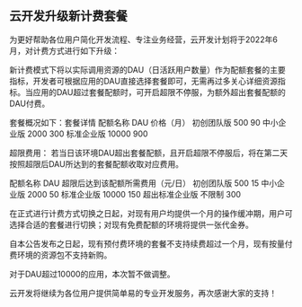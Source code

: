 ## 云开发升级新计费套餐
为更好帮助各位用户简化开发流程、专注业务经营，云开发计划将于2022年6月，对计费方式进行如下升级：

新计费模式下将以实际调用资源的DAU（日活跃用户数量）作为配额套餐的主要指标，开发者可根据应用的DAU直接选择套餐即可，无需再过多关心详细资源指标。当应用的DAU超过套餐配额时，可开启超限不停服，为额外超出套餐配额的DAU付费。

套餐概况如下：套餐详情
配额名称	DAU	价格（月）
初创团队版	500	90
中小企业版	2000	300
标准企业版	10000	900

超限费用：
若当日该环境DAU超出套餐配额，且开启超限不停服后，将在第二天按照超限后DAU所达到的套餐配额收取对应费用。

配额名称	DAU	超限后达到该配额所需费用（元/日）
初创团队版	500	15
中小企业版	2000	50
标准企业版	10000	150
超出标准企业版	不限制	300

在正式进行计费方式切换之日起，对现有用户均提供一个月的操作缓冲期，用户可选择合适的套餐进行切换；对现有免费配额的环境将提供一张代金券。

自本公告发布之日起，现有预付费环境的套餐不支持续费超过一个月，现有按量付费环境的资源包不支持新购。

对于DAU超过10000的应用，本次暂不做调整。

云开发将继续为各位用户提供简单易的专业开发服务，再次感谢大家的支持！

